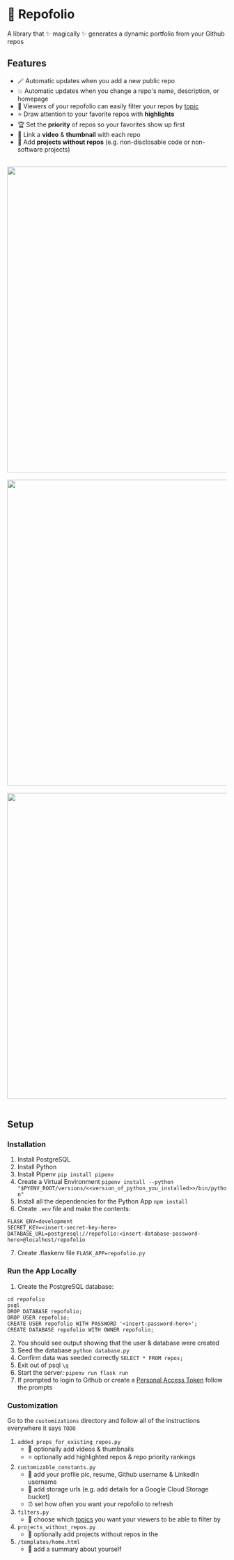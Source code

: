 # 🍿 Repofolio
A library that ✨ magically ✨ generates a dynamic portfolio from your Github repos

## Features 
- 🪄 Automatic updates when you add a new public repo
- 💥 Automatic updates when you change a repo's name, description, or homepage
- 🔎 Viewers of your repofolio can easily filter your repos by [topic](https://docs.github.com/en/repositories/managing-your-repositorys-settings-and-features/customizing-your-repository/classifying-your-repository-with-topics)
- ⭐️ Draw attention to your favorite repos with **highlights**
- 🏆 Set the **priority** of repos so your favorites show up first
- 🎥 Link a **video** & **thumbnail** with each repo
- 🔧 Add **projects without repos** (e.g. non-disclosable code or non-software projects)
<br></br>

<img src="https://storage.googleapis.com/frankie-esparza-portfolio/screenshots/repofolio-1.png" width="700">
<br></br>

<img src="https://storage.googleapis.com/frankie-esparza-portfolio/screenshots/repofolio-2.png" width="700">
<br></br>

<img src="https://storage.googleapis.com/frankie-esparza-portfolio/screenshots/repofolio-3.png" width="700">
<br></br>


## Setup 
### Installation
1) Install PostgreSQL
2) Install Python 
3) Install Pipenv `pip install pipenv`  
4) Create a Virtual Environment `pipenv install --python "$PYENV_ROOT/versions/<<version_of_python_you_installed>>/bin/python"`
5) Install all the dependencies for the Python App `npm install`
6) Create `.env` file and make the contents:
```
FLASK_ENV=development
SECRET_KEY=<insert-secret-key-here>
DATABASE_URL=postgresql://repofolio:<insert-database-password-here>@localhost/repofolio
```    
7) Create .flaskenv file `FLASK_APP=repofolio.py`    


### Run the App Locally
1) Create the PostgreSQL database:
```
cd repofolio
psql    
DROP DATABASE repofolio; 
DROP USER repofolio;  
CREATE USER repofolio WITH PASSWORD '<insert-password-here>';   
CREATE DATABASE repofolio WITH OWNER repofolio;
```  
2) You should see output showing that the user & database were created
3) Seed the database `python database.py`
4) Confirm data was seeded correctly `SELECT * FROM repos;`
5) Exit out of psql `\q` 
6) Start the server: `pipenv run flask run`
7) If prompted to login to Github or create a [Personal Access Token](https://docs.github.com/en/authentication/keeping-your-account-and-data-secure/managing-your-personal-access-tokens) follow the prompts

### Customization  
Go to the `customizations` directory and follow all of the instructions everywhere it says `TODO`
1. `added_props_for_existing_repos.py`
    - 🎥 optionally add videos & thumbnails
    - ⭐️ optionally add highlighted repos & repo priority rankings
2. `customizable_constants.py`
    - 📸 add your profile pic, resume, Github username & LinkedIn username
    - 📁 add storage urls (e.g. add details for a Google Cloud Storage bucket)
    - ⏰ set how often you want your repofolio to refresh
3.  `filters.py` 
    - 🔎 choose which [topics](https://docs.github.com/en/repositories/managing-your-repositorys-settings-and-features/customizing-your-repository/classifying-your-repository-with-topics) you want your viewers to be able to filter by 
4.  `projects_without_repos.py` 
    - 🔧 optionally add projects without repos in the 
5.  `/templates/home.html` 
    - 📝 add a summary about yourself
